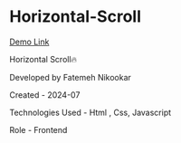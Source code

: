 # Horizontal-Scroll

 [Demo Link](https://nikmahla.github.io/Horizontal-Scroll/)

 Horizontal Scroll🔥

Developed by Fatemeh Nikookar

Created - 2024-07

Technologies Used - Html , Css, Javascript

Role - Frontend









